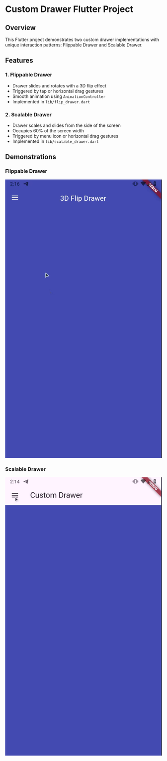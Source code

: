 # Custom Drawer Flutter Project

## Overview
This Flutter project demonstrates two custom drawer implementations with unique interaction patterns: Flippable Drawer and Scalable Drawer.

## Features

### 1. Flippable Drawer
- Drawer slides and rotates with a 3D flip effect
- Triggered by tap or horizontal drag gestures
- Smooth animation using `AnimationController`
- Implemented in `lib/flip_drawer.dart`

### 2. Scalable Drawer
- Drawer scales and slides from the side of the screen
- Occupies 60% of the screen width
- Triggered by menu icon or horizontal drag gestures
- Implemented in `lib/scalable_drawer.dart`

## Demonstrations

### Flippable Drawer
![Flippable Drawer](images/flip.gif)

### Scalable Drawer
![Scalable Drawer](images/scalable.gif)
